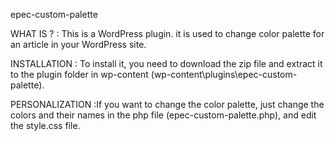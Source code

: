 epec-custom-palette

WHAT IS ? : This is a WordPress plugin. it is used to change color palette for an article in your WordPress site.

INSTALLATION :  To install it, you need to download the zip file and extract it to the plugin folder in wp-content (wp-content\plugins\epec-custom-palette).

PERSONALIZATION :If you want to change the color palette, just change the colors and their names in the php file (epec-custom-palette.php), and edit the style.css file.

